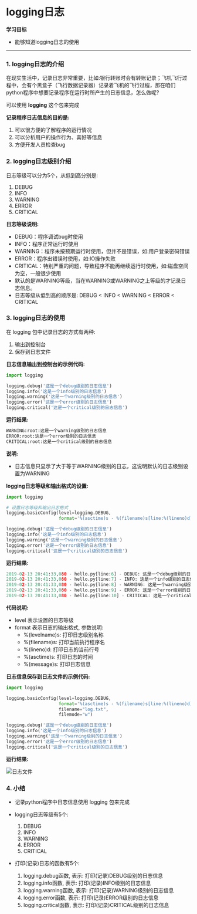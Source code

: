 # logging日志

**学习目标**

* 能够知道logging日志的使用

---

### 1. logging日志的介绍

在现实生活中，记录日志非常重要，比如:银行转账时会有转账记录；飞机飞行过程中，会有个黑盒子（飞行数据记录器）记录着飞机的飞行过程，那在咱们python程序中想要记录程序在运行时所产生的日志信息，怎么做呢?

可以使用 **logging** 这个包来完成

**记录程序日志信息的目的是:**

1. 可以很方便的了解程序的运行情况
2. 可以分析用户的操作行为、喜好等信息
3. 方便开发人员检查bug

### 2. logging日志级别介绍

日志等级可以分为5个，从低到高分别是:

1. DEBUG
2. INFO
3. WARNING
4. ERROR
5. CRITICAL

**日志等级说明:**

* DEBUG：程序调试bug时使用
* INFO：程序正常运行时使用
* WARNING：程序未按预期运行时使用，但并不是错误，如:用户登录密码错误
* ERROR：程序出错误时使用，如:IO操作失败
* CRITICAL：特别严重的问题，导致程序不能再继续运行时使用，如:磁盘空间为空，一般很少使用
* 默认的是WARNING等级，当在WARNING或WARNING之上等级的才记录日志信息。
* 日志等级从低到高的顺序是: DEBUG &lt; INFO &lt; WARNING &lt; ERROR &lt; CRITICAL

### 3. logging日志的使用

在 logging 包中记录日志的方式有两种:

1. 输出到控制台
2. 保存到日志文件

**日志信息输出到控制台的示例代码:**

```py
import logging

logging.debug('这是一个debug级别的日志信息')
logging.info('这是一个info级别的日志信息')
logging.warning('这是一个warning级别的日志信息')
logging.error('这是一个error级别的日志信息')
logging.critical('这是一个critical级别的日志信息')
```

**运行结果:**

```py
WARNING:root:这是一个warning级别的日志信息
ERROR:root:这是一个error级别的日志信息
CRITICAL:root:这是一个critical级别的日志信息
```

**说明:**

* 日志信息只显示了大于等于WARNING级别的日志，这说明默认的日志级别设置为WARNING

**logging日志等级和输出格式的设置:**

```py
import logging

# 设置日志等级和输出日志格式
logging.basicConfig(level=logging.DEBUG,
                    format='%(asctime)s - %(filename)s[line:%(lineno)d] - %(levelname)s: %(message)s')

logging.debug('这是一个debug级别的日志信息')
logging.info('这是一个info级别的日志信息')
logging.warning('这是一个warning级别的日志信息')
logging.error('这是一个error级别的日志信息')
logging.critical('这是一个critical级别的日志信息')
```

**运行结果:**

```py
2019-02-13 20:41:33,080 - hello.py[line:6] - DEBUG: 这是一个debug级别的日志信息
2019-02-13 20:41:33,080 - hello.py[line:7] - INFO: 这是一个info级别的日志信息
2019-02-13 20:41:33,080 - hello.py[line:8] - WARNING: 这是一个warning级别的日志信息
2019-02-13 20:41:33,080 - hello.py[line:9] - ERROR: 这是一个error级别的日志信息
2019-02-13 20:41:33,080 - hello.py[line:10] - CRITICAL: 这是一个critical级别的日志信息
```

**代码说明:**

* level 表示设置的日志等级
* format 表示日志的输出格式, 参数说明:
  * %\(levelname\)s: 打印日志级别名称
  * %\(filename\)s: 打印当前执行程序名
  * %\(lineno\)d: 打印日志的当前行号
  * %\(asctime\)s: 打印日志的时间
  * %\(message\)s: 打印日志信息

**日志信息保存到日志文件的示例代码:**

```py
import logging

logging.basicConfig(level=logging.DEBUG,
                    format='%(asctime)s - %(filename)s[line:%(lineno)d] - %(levelname)s: %(message)s',
                    filename="log.txt",
                    filemode="w")

logging.debug('这是一个debug级别的日志信息')
logging.info('这是一个info级别的日志信息')
logging.warning('这是一个warning级别的日志信息')
logging.error('这是一个error级别的日志信息')
logging.critical('这是一个critical级别的日志信息')
```

**运行结果:**

![日志文件](./imgs/日志文件.png)

### 4. 小结

* 记录python程序中日志信息使用 logging 包来完成
* logging日志等级有5个:

  1. DEBUG
  2. INFO
  3. WARNING
  4. ERROR
  5. CRITICAL

* 打印\(记录\)日志的函数有5个:

  1. logging.debug函数, 表示: 打印\(记录\)DEBUG级别的日志信息
  2. logging.info函数, 表示: 打印\(记录\)INFO级别的日志信息
  3. logging.warning函数, 表示: 打印\(记录\)WARNING级别的日志信息
  4. logging.error函数, 表示: 打印\(记录\)ERROR级别的日志信息
  5. logging.critical函数, 表示: 打印\(记录\)CRITICAL级别的日志信息



